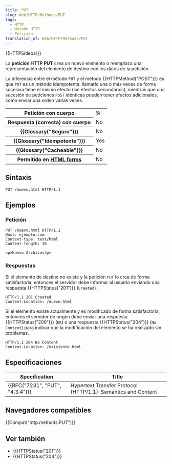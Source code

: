 ```yaml
---
title: PUT
slug: Web/HTTP/Methods/PUT
tags:
  - HTTP
  - Método HTTP
  - Petición
translation_of: Web/HTTP/Methods/PUT
---
```


{{HTTPSidebar}}

La **petición HTTP PUT** crea un nuevo elemento o reemplaza una representación del elemento de destino con los datos de la petición.

La diferencia entre el método `PUT` y el método {{HTTPMethod("POST")}} es que `PUT` es un método idempotente: llamarlo una o más veces de forma sucesiva tiene el mismo efecto (sin efectos secundarios), mientras que una sucesión de peticiones `POST` idénticas pueden tener efectos adicionales, como envíar una orden varias veces.

<table class="properties">
  <tbody>
    <tr>
      <th scope="row">Petición con cuerpo</th>
      <td>Sí</td>
    </tr>
    <tr>
      <th scope="row">Respuesta (correcta) con cuerpo</th>
      <td>No</td>
    </tr>
    <tr>
      <th scope="row">{{Glossary("Seguro")}}</th>
      <td>No</td>
    </tr>
    <tr>
      <th scope="row">{{Glossary("Idempotente")}}</th>
      <td>Yes</td>
    </tr>
    <tr>
      <th scope="row">{{Glossary("Cacheable")}}</th>
      <td>No</td>
    </tr>
    <tr>
      <th scope="row">
        Permitido en <a href="/en-US/docs/Web/Guide/HTML/Forms">HTML forms</a>
      </th>
      <td>No</td>
    </tr>
  </tbody>
</table>

## Sintaxis

```
PUT /nuevo.html HTTP/1.1
```

## Ejemplos

### Petición

```
PUT /nuevo.html HTTP/1.1
Host: ejemplo.com
Content-type: text/html
Content-length: 16

<p>Nuevo Archivo</p>
```

### Respuestas

Si el elemento de destino no existe y la petición `PUT` lo crea de forma satisfactoria, entonces el servidor debe informar al usuario enviando una respuesta {{HTTPStatus("201")}} (`Created`) .

```
HTTP/1.1 201 Created
Content-Location: /nuevo.html
```

Si el elemento existe actualmente y es modificado de forma satisfactoria, entonces el servidor de origen debe enviar una respuesta {{HTTPStatus("200")}} (`OK`) o una respuesta {{HTTPStatus("204")}} (`No Content`) para indicar que la modificación del elemento se ha realizado sin problemas.

```
HTTP/1.1 204 No Content
Content-Location: /existente.html
```

## Especificaciones

| Specification                            | Title                                                         |
| ---------------------------------------- | ------------------------------------------------------------- |
| {{RFC("7231", "PUT", "4.3.4")}} | Hypertext Transfer Protocol (HTTP/1.1): Semantics and Content |

## Navegadores compatibles

{{Compat("http.methods.PUT")}}

## Ver también

- {{HTTPStatus("201")}}
- {{HTTPStatus("204")}}
